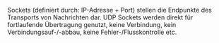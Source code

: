 Sockets (definiert durch: IP-Adresse + Port) stellen die Endpunkte des Transports von Nachrichten dar. UDP Sockets werden direkt für fortlaufende Übertragung genutzt, keine Verbindung, kein Verbindungsauf-/-abbau, keine Fehler-/Flusskontrolle etc.